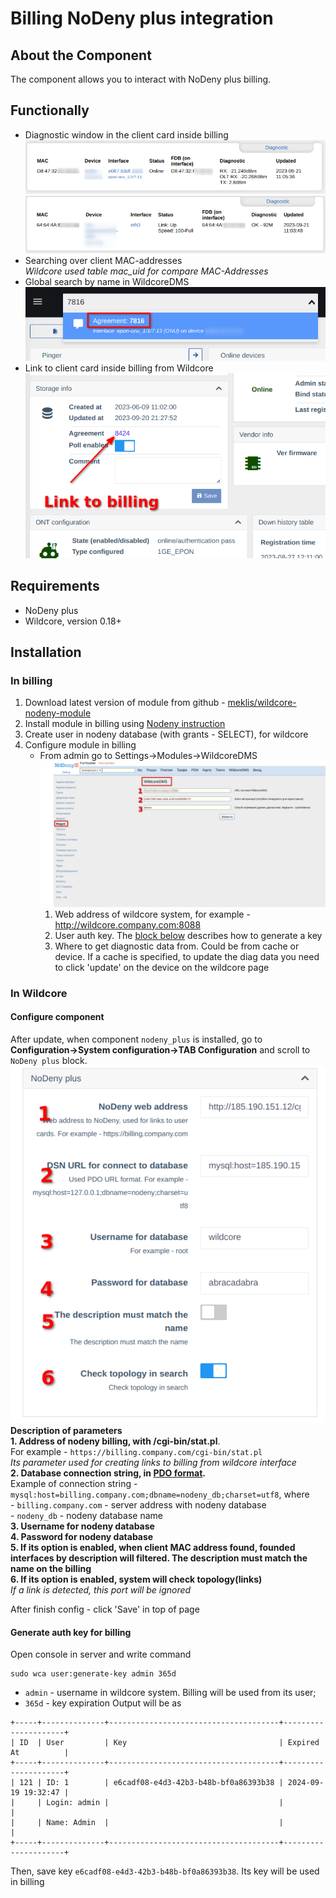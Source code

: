 # Billing NoDeny plus integration
## About the Component
The component allows you to interact with NoDeny plus billing.    


## Functionally
* Diagnostic window in the client card inside billing
  ![olts](./../assets/nodeny_plus_zte_diag.png)
  ![olts](./../assets/nodeny_plus_huawei_diag.png)
* Searching over client MAC-addresses    
  *Wildcore used table mac_uid for compare MAC-Addresses*
* Global search by name in WildcoreDMS   
  ![olts](./../assets/nodeny_plus_global_search.png)
* Link to client card inside billing from Wildcore
  ![olts](./../assets/nodeny_plus_link_to_billing.png) 

## Requirements
* NoDeny plus
* Wildcore, version 0.18+

## Installation

### In billing
1. Download latest version of module from github - [meklis/wildcore-nodeny-module](https://github.com/meklis/wildcore-nodeny-module/releases)
2. Install module in billing using [Nodeny instruction](https://wiki.nodeny.com.ua/index.php?title=%D0%A3%D1%81%D1%82%D0%B0%D0%BD%D0%BE%D0%B2%D0%BA%D0%B0_%D0%BC%D0%BE%D0%B4%D1%83%D0%BB%D0%B5%D0%B9)
3. Create user in nodeny database (with grants - SELECT), for wildcore
4. Configure module in billing
    *  From admin go to Settings->Modules->WildcoreDMS
       ![olts](./../assets/nodeny_plus_billing_config.png)
       1. Web address of wildcore system, for example - http://wildcore.company.com:8088    
       2. User auth key. The [block below](#generate-auth-key-for-billing-) describes how to generate a key
       3. Where to get diagnostic data from. Could be from cache or device. If a cache is specified, to update the diag data you need to click 'update' on the device on the wildcore page


### In Wildcore
#### Configure component  
After update, when component `nodeny_plus` is installed, go to     
**Configuration->System configuration->TAB Configuration** and scroll to `NoDeny plus` block.    
![](./../assets/nodeny_plus_wildcore_config.png)     
**Description of parameters**    
**1. Address of nodeny billing, with /cgi-bin/stat.pl**.     
   For example - `https://billing.company.com/cgi-bin/stat.pl`     
   _Its parameter used for creating links to billing from wildcore interface_  
**2. Database connection string, in [PDO format](https://www.php.net/manual/en/pdo.connections.php).**       
   Example of connection string - `mysql:host=billing.company.com;dbname=nodeny_db;charset=utf8`, where        
      - `billing.company.com` - server address with nodeny database     
      - `nodeny_db` - nodeny database name     
**3. Username for nodeny database**     
**4. Password for nodeny database**     
**5. If its option is enabled, when client MAC address found, founded interfaces by description will filtered. The description must match the name on the billing**    
**6. If its option is enabled, system will check topology(links)**     
     _If a link is detected, this port will be ignored_     

After finish config - click 'Save' in top of page     
#### Generate auth key for billing    
Open console in server and write command
```
sudo wca user:generate-key admin 365d
```
* `admin` - username in wildcore system. Billing will be used from its user; 
* `365d` - key expiration
Output will be as 
```
+-----+--------------+--------------------------------------+---------------------+
| ID  | User         | Key                                  | Expired At          |
+-----+--------------+--------------------------------------+---------------------+
| 121 | ID: 1        | e6cadf08-e4d3-42b3-b48b-bf0a86393b38 | 2024-09-19 19:32:47 |
|     | Login: admin |                                      |                     |
|     | Name: Admin  |                                      |                     |
+-----+--------------+--------------------------------------+---------------------+
```
Then, save key `e6cadf08-e4d3-42b3-b48b-bf0a86393b38`. Its key will be used in billing

